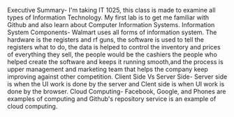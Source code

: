 Executive Summary- I'm taking IT 1025, this class is made to examine all types of Information Technology. My first lab is to get me  familiar with Github and also learn about Computer Information Systems.
Information System Components- Walmart uses all forms of information system. The hardware is the registers and rf guns, the software is used to tell the registers what to do, the data is helped to control the inventory and prices of everything they sell, the people would be the cashiers the people who helped create the software and keeps it running smooth,and the process is upper management and marketing team that helps the company keep improving against other competition. 
Client Side Vs Server Side- Server side is when the UI work is done by the server and Clent side is when UI work is done by the browser.
Cloud Computing- Facebook, Google, and Phones are examples of computing and Github's repository service is an example of cloud computing. 
